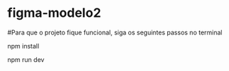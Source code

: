 # figma-modelo2

#Para que o projeto fique funcional, siga os seguintes passos no terminal

npm install

npm run dev
